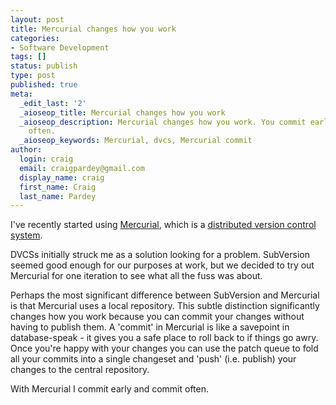 ```yaml
---
layout: post
title: Mercurial changes how you work
categories:
- Software Development
tags: []
status: publish
type: post
published: true
meta:
  _edit_last: '2'
  _aioseop_title: Mercurial changes how you work
  _aioseop_description: Mercurial changes how you work. You commit early, and commit
    often.
  _aioseop_keywords: Mercurial, dvcs, Mercurial commit
author:
  login: craig
  email: craigpardey@gmail.com
  display_name: craig
  first_name: Craig
  last_name: Pardey
---
```


I've recently started using [Mercurial](http://mercurial.selenic.com/), which
is a [distributed version control
system](http://en.wikipedia.org/wiki/Distributed_revision_control).

DVCSs initially struck me as a solution looking for a problem. SubVersion
seemed good enough for our purposes at work, but we decided to try out
Mercurial for one iteration to see what all the fuss was about.

Perhaps the most significant difference between SubVersion and Mercurial is
that Mercurial uses a local repository. This subtle distinction significantly
changes how you work because you can commit your changes without having to
publish them. A 'commit' in Mercurial is like a savepoint in database-speak -
it gives you a safe place to roll back to if things go awry. Once you're happy
with your changes you can use the patch queue to fold all your commits into a
single changeset and 'push' (i.e. publish) your changes to the central
repository.

With Mercurial I commit early and commit often.

